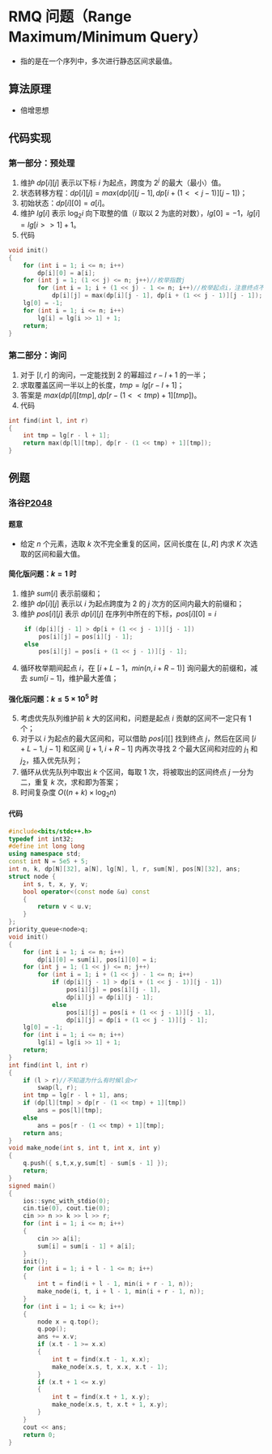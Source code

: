 # $\text{RMQ}$ 问题（$\text{Range Maximum/Minimum Query}$）

- 指的是在一个序列中，多次进行静态区间求最值。

## 算法原理

- 倍增思想

## 代码实现

### 第一部分：预处理

1. 维护 $dp[i][j]$ 表示以下标 $i$ 为起点，跨度为 $2^j$ 的最大（最小）值。
2. 状态转移方程：$dp[i][j] = max(dp[i][j - 1], dp[i + (1 << j - 1)][j - 1])$；
3. 初始状态：$dp[i][0] = a[i]$。
4. 维护 $lg[i]$ 表示 $\log_2 i$ 向下取整的值（$i$ 取以 $2$ 为底的对数），$lg[0]=-1，lg[i]=lg[i>>1]+1$。
5. 代码

```cpp
void init()
{
	for (int i = 1; i <= n; i++)
		dp[i][0] = a[i];
	for (int j = 1; (1 << j) <= n; j++)//枚举指数j
		for (int i = 1; i + (1 << j) - 1 <= n; i++)//枚举起点i，注意终点不要越界
			dp[i][j] = max(dp[i][j - 1], dp[i + (1 << j - 1)][j - 1]);
	lg[0] = -1;
	for (int i = 1; i <= n; i++)
		lg[i] = lg[i >> 1] + 1;
	return;
}
```

### 第二部分：询问

1. 对于 $[l,r]$ 的询问，一定能找到 $2$ 的幂超过 $r-l+1$ 的一半；
2. 求取覆盖区间一半以上的长度，$tmp=lg[r-l+1]$；
3. 答案是 $max(dp[l][tmp],dp[r-(1<<tmp)+1][tmp])$。
4. 代码

```cpp
int find(int l, int r)
{
	int tmp = lg[r - l + 1];
	return max(dp[l][tmp], dp[r - (1 << tmp) + 1][tmp]);
}
```

## 例题

### 洛谷[P2048](https://www.luogu.com.cn/problem/P2048)

#### 题意

- 给定 $n$ 个元素，选取 $k$ 次不完全重复的区间，区间长度在 $[L,R]$ 内求 $K$ 次选取的区间和最大值。

#### 简化版问题：$k=1$ 时

1. 维护 $sum[i]$ 表示前缀和；
2. 维护 $dp[i][j]$ 表示以 $i$ 为起点跨度为 $2$ 的 $j$ 次方的区间内最大的前缀和；
3. 维护 $pos[i][j]$ 表示 $dp[i][j]$ 在序列中所在的下标，$pos[i][0]=i$
   ```cpp
   	if (dp[i][j - 1] > dp[i + (1 << j - 1)][j - 1])
   		pos[i][j] = pos[i][j - 1];
   	else
   		pos[i][j] = pos[i + (1 << j - 1)][j - 1];
   ```
4. 循环枚举期间起点 $i$，在 $[i + L - 1， min(n, i + R - 1)]$ 询问最大的前缀和，减去 $sum[i-1]$，维护最大差值；

#### 强化版问题：$k\le 5\times 10^5$ 时

5. 考虑优先队列维护前 $k$ 大的区间和，问题是起点 $i$ 贡献的区间不一定只有 $1$ 个；
6. 对于以 $i$ 为起点的最大区间和，可以借助 $pos[i][]$ 找到终点 $j$，然后在区间 $[i+L-1,j-1]$ 和区间 $[j+1,i+R-1]$ 内再次寻找 $2$ 个最大区间和对应的 $j_1$ 和 $j_2$，插入优先队列；
7. 循环从优先队列中取出 $k$ 个区间，每取 $1$ 次，将被取出的区间终点 $j$ 一分为二，重复 $k$ 次，求和即为答案；
8. 时间复杂度 $O((n+k)\times\log_2 n)$

#### 代码

```cpp
#include<bits/stdc++.h>
typedef int int32;
#define int long long
using namespace std;
const int N = 5e5 + 5;
int n, k, dp[N][32], a[N], lg[N], l, r, sum[N], pos[N][32], ans;
struct node {
	int s, t, x, y, v;
	bool operator<(const node &u) const
	{
		return v < u.v;
	}
};
priority_queue<node>q;
void init()
{
	for (int i = 1; i <= n; i++)
		dp[i][0] = sum[i], pos[i][0] = i;
	for (int j = 1; (1 << j) <= n; j++)
		for (int i = 1; i + (1 << j) - 1 <= n; i++)
			if (dp[i][j - 1] > dp[i + (1 << j - 1)][j - 1])
				pos[i][j] = pos[i][j - 1],
				dp[i][j] = dp[i][j - 1];
			else
				pos[i][j] = pos[i + (1 << j - 1)][j - 1], 
				dp[i][j] = dp[i + (1 << j - 1)][j - 1];
	lg[0] = -1;
	for (int i = 1; i <= n; i++)
		lg[i] = lg[i >> 1] + 1;
	return;
}
int find(int l, int r)
{
	if (l > r)//不知道为什么有时候l会>r
		swap(l, r);
	int tmp = lg[r - l + 1], ans;
	if (dp[l][tmp] > dp[r - (1 << tmp) + 1][tmp])
		ans = pos[l][tmp];
	else
		ans = pos[r - (1 << tmp) + 1][tmp];
	return ans;
}
void make_node(int s, int t, int x, int y)
{
	q.push({ s,t,x,y,sum[t] - sum[s - 1] });
	return;
}
signed main()
{
	ios::sync_with_stdio(0);
	cin.tie(0), cout.tie(0);
	cin >> n >> k >> l >> r;
	for (int i = 1; i <= n; i++)
	{
		cin >> a[i];
		sum[i] = sum[i - 1] + a[i];
	}
	init();
	for (int i = 1; i + l - 1 <= n; i++)
	{
		int t = find(i + l - 1, min(i + r - 1, n));
		make_node(i, t, i + l - 1, min(i + r - 1, n));
	}
	for (int i = 1; i <= k; i++)
	{
		node x = q.top();
		q.pop();
		ans += x.v;
		if (x.t - 1 >= x.x)
		{
			int t = find(x.t - 1, x.x);
			make_node(x.s, t, x.x, x.t - 1);
		}
		if (x.t + 1 <= x.y)
		{
			int t = find(x.t + 1, x.y);
			make_node(x.s, t, x.t + 1, x.y);
		}
	}
	cout << ans;
	return 0;
}
```
